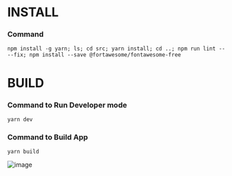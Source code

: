 # INSTALL

### Command 
`npm install -g yarn; ls; cd src; yarn install; cd ..; npm run lint -- --fix; npm install --save @fortawesome/fontawesome-free`



# BUILD

### Command to Run Developer mode
`yarn dev`

### Command to Build App
`yarn build`

![image](https://user-images.githubusercontent.com/52236719/193993228-ea1b6057-3820-4759-b778-07f0105088a6.png)


